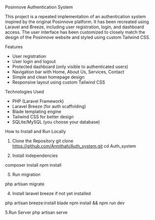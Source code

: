 Posinnove Authentication System

This project is a repeated implementation of an authentication system inspired by the original Posinnove platform. It has been recreated using Laravel and Breeze, including user registration, login, and dashboard access. The user interface has been customized to closely match the design of the Posinnove website and styled using custom Tailwind CSS.

Features

- User registration
- User login and logout
- Protected dashboard (only visible to authenticated users)
- Navigation bar with Home, About Us, Services, Contact
- Simple and clean homepage design
- Responsive layout using custom Tailwind CSS

 Technologies Used

- PHP (Laravel Framework)
- Laravel Breeze (for auth scaffolding)
- Blade templating engine
- Tailwind CSS for better design
- SQLite/MySQL (you choose your database)

 How to Install and Run Locally

1. Clone the Repository
git clone https://github.com/Annithah/Auth_system.git
cd Auth_system

2. Install independencies
   
composer install
npm install

3. Run migration
   
php artisan migrate

4. Install laravel breeze if not yet installed

 php artisan breeze:install blade
 npm install && npm run dev

 5.Run Server
 php artisan serve

